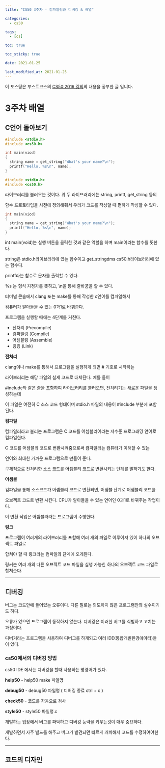 ```yaml
---
title: "CS50 3주차 - 컴파일링과 디버깅 & 배열"

categories:
  - cs50

tags:
  - [cs]

toc: true

toc_sticky: true

date: 2021-01-25

last_modified_at: 2021-01-25
---
```


이 포스팅은 부스트코스의 [CS50 2019 강의](https://www.boostcourse.org/cs112/joinLectures/43415)의 내용을 공부한 글 입니다.

# 3주차 배열

## C언어 돌아보기

```c
#include <stdio.h>
#include <cs50.h>

int main(viod)
{
  string name = get_string("What's your name?\n");
  printf("Hello, %s\n", name);
}
```

```c
#include <stdio.h>
#include <cs50.h>
```

라이브러리를 불러오는 것이다. 위 두 라이브러리에는 string, printf, get_string 등의

함수 프로토타입을 사전에 정의해줘서 우리가 코드를 작성할 때 편하게 작성할 수 있다.

```c
int main(viod)
{
  string name = get_string("What's your name?\n");
  printf("Hello, %s\n", name);
}
```

int main(void)는 실행 버튼을 클릭한 것과 같은 역할을 하며 main이라는 함수를 뜻한다.

string은 stdio.h라이브러리에 있는 함수이고 get_stringdms cs50.h라이브러리에 있는 함수다.

printf라는 함수로 문자를 출력할 수 있다.

%s 는 형식 지정자를 뜻하고, \n을 통해 줄바꿈을 할 수 있다.

터미널 콘솔에서 clang 또는 make를 통해 작성한 c언어를 컴파일해서

컴퓨터가 알아들을 수 있는 0과1로 바꿔준다.

프로그램을 실행할 때에는 4단계를 거친다.

- 전처리 (Precompile)
- 컴파일링 (Compile)
- 어셈블링 (Assemble)
- 링킹 (Link)

**전처리**

clang이나 make를 통해서 프로그램을 실행하게 되면 # 기호로 시작하는

라이브러리는 해당 파일의 실제 코드로 대체된다. 예를 들어

#include와 같은 줄을 포함하여 라이브러리를 불러오면, 전처리기는 새로운 파일을 생성하는데

이 파일은 여전히 C 소스 코드 형태이며 stdio.h 파일의 내용이 #include 부분에 포함된다.

**컴파일**

컴파일러라고 불리는 프로그램은 C 코드를 어셈블리어라는 저수준 프로그래밍 언어로 컴파일한다.

C 코드를 어셈블리 코드로 변환시켜줌으로써 컴파일러는 컴퓨터가 이해할 수 있는

언어와 최대한 가까운 프로그램으로 만들어 준다.

구체적으로 전처리한 소스 코드를 어셈블리 코드로 변환시키는 단계를 말하기도 한다.

**어셈블**

컴파일을 통해 소스코드가 어셈블리 코드로 변환되면, 어셈블 단계로 어셈블리 코드를

오브젝트 코드로 변환 시킨다. CPU가 알아들을 수 있는 언어인 0과1로 바꿔주는 작업이다.

이 변환 작업은 어셈블러라는 프로그램이 수행한다.

**링크**

프로그램이 여러개의 라이브러리를 포함해 여러 개의 파일로 이루어져 있어 하나의 오브젝트 파일로

합쳐야 할 때 링크라는 컴파일의 단계에 오게된다.

링커는 여러 개의 다른 오브젝트 코드 파일을 실행 가능한 하나의 오브젝트 코드 파일로 합쳐준다.

---

## 디버깅

버그는 코드안에 들어있는 오류이다. 다른 말로는 의도하지 않은 프로그램안의 실수이기도 하다.

오류가 있으면 프로그램이 동작하지 않는다. 디버깅은 이러한 버그를 식별하고 고치는 과정이다.

디버거라는 프로그램을 사용하여 디버그를 하게되고 여러 IDE(통합개발환경에이터)들이 있다.

### cs50에서의 디버깅 방법

cs50 IDE 에서는 디버깅을 할때 사용하는 명령어가 있다.

**help50** - help50 make 파일명

**debug50** - debug50 파일명 ( 디버깅 종료 ctrl + c )

**check50** - 코드를 자동으로 검사

**style50** - style50 파일명.c

개발하는 입장에서 버그를 파악하고 디버깅 능력을 키우는것이 매우 중요하다.

개발하면서 자주 빌드를 해주고 버그가 발견되면 빠르게 캐치해서 코드를 수정하여야한다.

---

## 코드의 디자인
